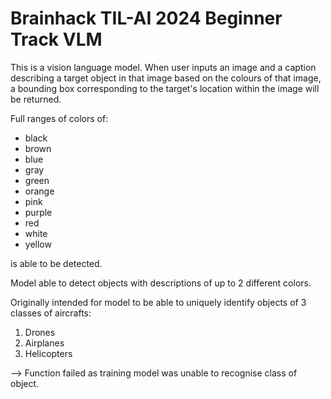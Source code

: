 # Brainhack TIL-AI 2024 Beginner Track VLM

This is a vision language model. When user inputs an image and a caption describing a target object in that image based on the colours of that image, a bounding box corresponding to the target's location within the image will be returned. 

Full ranges of colors of:
- black
- brown
- blue
- gray
- green
- orange
- pink
- purple
- red
- white
- yellow

is able to be detected. 

Model able to detect objects with descriptions of up to 2 different colors. 

Originally intended for model to be able to uniquely identify objects of 3 classes of aircrafts: 
1. Drones
2. Airplanes
3. Helicopters

--> Function failed as training model was unable to recognise class of object. 
